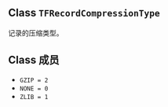 

## Class  `TFRecordCompressionType` 
记录的压缩类型。

## Class 成员
-  `GZIP = 2`  []()
-  `NONE = 0`  []()
-  `ZLIB = 1`  []()
